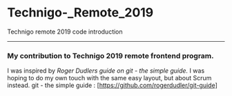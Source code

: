 # Technigo-_Remote_2019
Technigo remote 2019 code introduction
***

### My contribution to Technigo 2019 remote frontend program.

I was inspired by *Roger Dudlers guide on git - the simple guide.* I was hoping to do my own touch with the same easy layout, but about Scrum instead.
git - the simple guide : [https://github.com/rogerdudler/git-guide]
